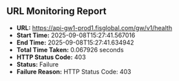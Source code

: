 ## URL Monitoring Report

- **URL:** https://api-gw1-prod1.fisglobal.com/gw/v1/health
- **Start Time:** 2025-09-08T15:27:41.567016
- **End Time:** 2025-09-08T15:27:41.634942
- **Total Time Taken:** 0.067926 seconds
- **HTTP Status Code:** 403
- **Status:** Failure
- **Failure Reason:** HTTP Status Code: 403
